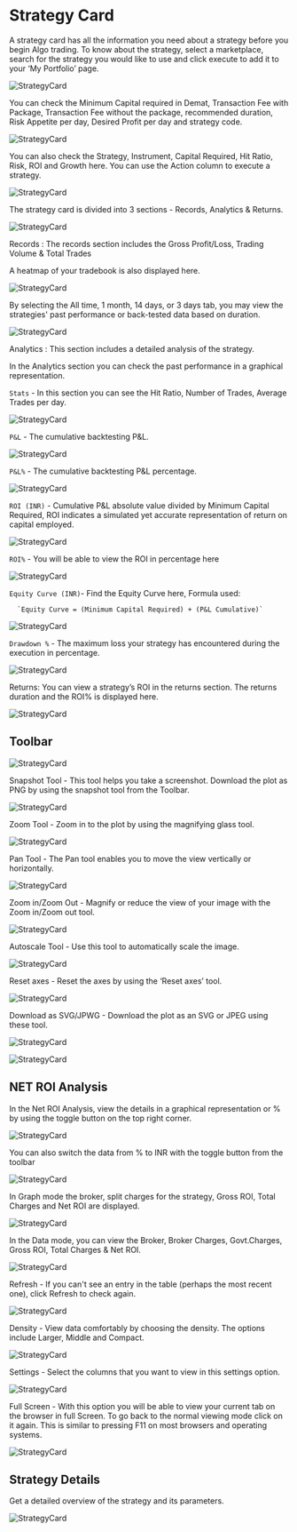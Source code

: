 # Strategy Card

A strategy card has all the information you need about a strategy before you begin Algo trading. To know about the strategy, select a marketplace, search for the strategy you would like to use and click execute to add it to your ‘My Portfolio’ page. 

![StrategyCard](imgs/sc1.png)

You can check the Minimum Capital required in Demat, Transaction Fee with Package, Transaction Fee without the package, recommended duration, Risk Appetite per day, Desired Profit per day  and strategy code. 

![StrategyCard](imgs/sc2.png)

You can also check the Strategy, Instrument, Capital Required, Hit Ratio, Risk, ROI and Growth here. You can use the Action column to execute a strategy. 

![StrategyCard](imgs/sc3.png)

The strategy card is divided into 3 sections - Records, Analytics & Returns.

![StrategyCard](imgs/sc_3types.png)

Records : The records section includes the Gross Profit/Loss, Trading Volume & Total Trades 

A heatmap of your tradebook is also displayed here. 

![StrategyCard](imgs/sc_records.png)

By selecting the All time, 1 month, 14 days, or 3 days tab, you may view the strategies' past performance or back-tested data based on duration.

![StrategyCard](imgs/sc4.png)

Analytics : This section includes a detailed analysis of the strategy.

In the Analytics section you can check the past performance in a graphical representation. 

`Stats` - In this section you can see the Hit Ratio, Number of Trades, Average Trades per day. 

![StrategyCard](imgs/sc5.png)

`P&L` - The cumulative backtesting P&L.

![StrategyCard](imgs/sc6.png)

`P&L%` - The cumulative backtesting P&L percentage. 

![StrategyCard](imgs/sc7.png)

`ROI (INR)` - Cumulative P&L absolute value divided by Minimum Capital Required, ROI indicates a simulated yet accurate representation of return on capital employed.

![StrategyCard](imgs/sc8.png)

`ROI%` - You will be able to view the ROI in percentage here 

![StrategyCard](imgs/sc9.png)

`Equity Curve (INR)`- Find the Equity Curve here, Formula used:   

      `Equity Curve = (Minimum Capital Required) + (P&L Cumulative)`

![StrategyCard](imgs/sc10.png)

`Drawdown %` - The maximum loss your strategy has encountered during the execution in percentage.

![StrategyCard](imgs/sc11.png)

Returns: You can view a strategy’s ROI in the returns section. The returns duration and the ROI% is displayed here. 

![StrategyCard](imgs/sc_returns.png)

## Toolbar

![StrategyCard](imgs/sc12.png)

Snapshot Tool - This tool helps you take a screenshot. Download the plot as PNG by using the snapshot tool from the Toolbar.

![StrategyCard](imgs/sc13.png)

Zoom Tool - Zoom in to the plot by using the magnifying glass tool.

![StrategyCard](imgs/sc14.png)

Pan Tool - The Pan tool enables you to move the view vertically or horizontally.

![StrategyCard](imgs/sc15.png)

Zoom in/Zoom Out - Magnify or reduce the view of your image with the Zoom in/Zoom out tool.

![StrategyCard](imgs/sc16.png)

Autoscale Tool - Use this tool to automatically scale the image.

![StrategyCard](imgs/sc17.png)

Reset axes - Reset the axes by using the ‘Reset axes’ tool.

![StrategyCard](imgs/sc18.png)

Download as SVG/JPWG - Download the plot as an SVG or JPEG using these tool. 

![StrategyCard](imgs/sc19.png)

![StrategyCard](imgs/sc20.png)

## NET ROI Analysis

In the Net ROI Analysis, view the details in a graphical representation or % by using the toggle button on the top right corner. 

![StrategyCard](imgs/sc21.png)

You can also switch the data from % to INR with the toggle button from the toolbar

![StrategyCard](imgs/sc22.png)

In Graph mode the broker, split charges for the strategy, Gross ROI, Total Charges and Net ROI are displayed. 

![StrategyCard](imgs/sc23.png)

In the Data mode, you can view the Broker, Broker Charges, Govt.Charges, Gross ROI, Total Charges & Net ROI. 

![StrategyCard](imgs/sc24.png)

Refresh - If you can't see an entry in the table (perhaps the most recent one), click Refresh to check again.

![StrategyCard](imgs/sc25.png)

Density - View data comfortably by choosing the density. The options include Larger, Middle and Compact.

![StrategyCard](imgs/sc26.png)

Settings - Select the columns that you want to view in this settings option.

![StrategyCard](imgs/sc27.png)

Full Screen - With this option you will be able to view your current tab on the browser in full Screen. To go back to the normal viewing mode click on it again. This is similar to pressing F11 on most browsers and operating systems.

![StrategyCard](imgs/sc28.png)

## Strategy Details

Get a detailed overview of the strategy and its parameters. 

![StrategyCard](imgs/sc29.png)
